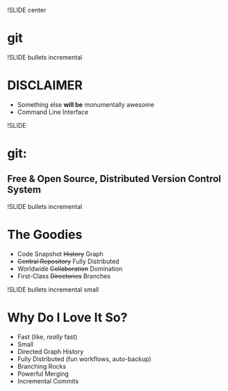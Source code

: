 !SLIDE center

# git #

!SLIDE bullets incremental

# DISCLAIMER #

* Something else **will be** monumentally awesome
* Command Line Interface

!SLIDE

# git: #

## Free & Open Source, **Distributed** Version Control System ##

!SLIDE bullets incremental

# The Goodies #

* Code Snapshot <strike>History</strike> Graph
* <strike>Central Repository</strike> Fully Distributed
* Worldwide <strike>Collaboration</strike> Domination
* First-Class <strike>Directories</strike> Branches

!SLIDE bullets incremental small

# Why Do I Love It So? #

* Fast (like, *really* fast)
* Small
* Directed Graph History
* Fully Distributed (fun workflows, auto-backup)
* Branching Rocks
* Powerful Merging
* Incremental Commits

